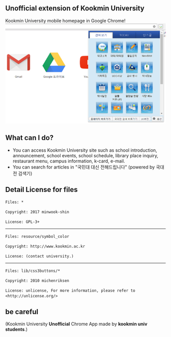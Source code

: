 ## Unofficial extension of Kookmin University
Kookmin University mobile homepage in Google Chrome!
![ScreenShot](https://github.com/minwook-shin/kookmin-university-home/blob/master/docs/screenshot.PNG)
## What can I do? 
* You can access Kookmin University site such as school introduction, announcement, school events, school schedule, library place inquiry, restaurant menu, campus information, k-card, e-mail.
* You can search for articles in "국민대 대신 전해드립니다" (powered by 국대전 검색기)

## Detail License for files

`Files: *` 

`Copyright: 2017 minwook-shin`

`License: GPL-3+`

-----

`Files: resource/symbol_color`

`Copyright: http://www.kookmin.ac.kr`

`License: (contact university.)`

-----

`Files: lib/css3buttons/*`

`Copyright: 2010 michenriksen`

`License: unlicense, For more information, please refer to <http://unlicense.org/>`

## be careful

(Kookmin University <b>Unofficial</b> Chrome App made by <b>kookmin univ students</b>.)
